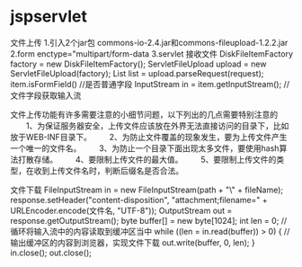 # jspservlet
文件上传
    1.引入2个jar包 commons-io-2.4.jar和commons-fileupload-1.2.2.jar
    2.form enctype="multipart/form-data 
    3.servlet 接收文件 
        DiskFileItemFactory factory = new DiskFileItemFactory();
        ServletFileUpload upload = new ServletFileUpload(factory);
        List<FileItem> list = upload.parseRequest(request);
        item.isFormField() //是否普通字段
        InputStream in = item.getInputStream(); //文件字段获取输入流
    
文件上传功能有许多需要注意的小细节问题，以下列出的几点需要特别注意的
 　　1、为保证服务器安全，上传文件应该放在外界无法直接访问的目录下，比如放于WEB-INF目录下。
 　　2、为防止文件覆盖的现象发生，要为上传文件产生一个唯一的文件名。
 　　3、为防止一个目录下面出现太多文件，要使用hash算法打散存储。
 　　4、要限制上传文件的最大值。
 　　5、要限制上传文件的类型，在收到上传文件名时，判断后缀名是否合法。

文件下载
    FileInputStream in = new FileInputStream(path + "\\" + fileName);
    response.setHeader("content-disposition", "attachment;filename=" + URLEncoder.encode(文件名, "UTF-8"));
    OutputStream out = response.getOutputStream();
    byte buffer[] = new byte[1024];
    int len = 0;
    //循环将输入流中的内容读取到缓冲区当中
    while ((len = in.read(buffer)) > 0) {
        //输出缓冲区的内容到浏览器，实现文件下载
        out.write(buffer, 0, len);
    }
    in.close();
    out.close();
    
    